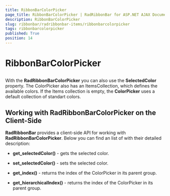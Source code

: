 ```yaml
---
title: RibbonBarColorPicker
page_title: RibbonBarColorPicker | RadRibbonBar for ASP.NET AJAX Documentation
description: RibbonBarColorPicker
slug: ribbonbar/radribbonbar-items/ribbonbarcolorpicker
tags: ribbonbarcolorpicker
published: True
position: 14
---
```


# RibbonBarColorPicker



## 

With the **RadRibbonBarColorPicker** you can also use the **SelectedColor** property. The ColorPicker also has an ItemsCollection, which defines the available colors. If the Items collection is empty, the **ColorPicker** uses a default collection of standart colors.

## Working with RadRibbonBarColorPicker on the Client-Side

**RadRibbonBar** provides a client-side API for working with **RadRibbonBarColorPicker**. Below you can find an list of with their detailed description:

* **get_selectedColor()** - gets the selected color.

* **set_selectedColor()** - sets the selected color.

* **get_index()** - returns the index of the ColorPicker in its parent group.

* **get_hierarchicalIndex()** - returns the index of the ColorPicker in its parent group.
